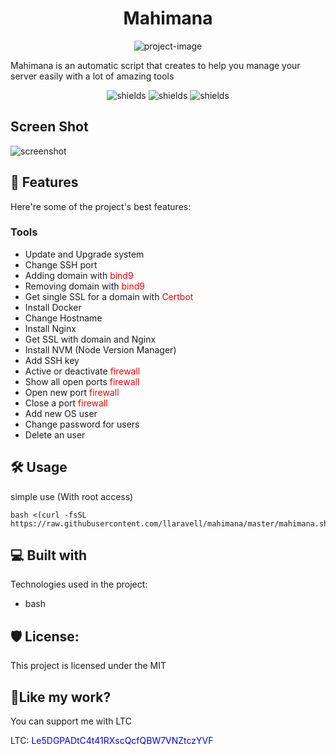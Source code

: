 <h1 align="center" id="title">Mahimana</h1>

<p align="center"><img src="https://socialify.git.ci/llaravell/mahimana/image?description=1&amp;font=Inter&amp;forks=1&amp;issues=1&amp;language=1&amp;name=1&amp;owner=1&amp;pattern=Floating%20Cogs&amp;pulls=1&amp;stargazers=1&amp;theme=Light" alt="project-image"></p>

<p id="description">Mahimana is an automatic script that creates to help you manage your server easily with a lot of amazing tools</p>

<p align="center">
  <img src="https://img.shields.io/github/license/llaravell/mahimana" alt="shields"/>
  <img src="https://img.shields.io/github/repo-size/llaravell/mahimana" alt="shields"/>
  <img src="https://img.shields.io/github/v/release/llaravell/mahimana" alt="shields"/>
</p>

<h2>Screen Shot</h2>
<img src="https://s8.uupload.ir/files/screenshot_from_2024-03-13_15-54-43_awyr.png" alt="screenshot" />
  
<h2>🧐 Features</h2>

Here're some of the project's best features:

### Tools

*   Update and Upgrade system
*   Change SSH port
*   Adding domain with <span style="color:red">bind9</span>
*   Removing domain with <span style="color:red">bind9</span>
*   Get single SSL for a domain with <span style="color:red">Certbot</span>
*   Install Docker
*   Change Hostname
*   Install Nginx
*   Get SSL with domain and Nginx
*   Install NVM (Node Version Manager)
*   Add SSH key
*   Active or deactivate <span style="color:red">firewall</span>
*   Show all open ports <span style="color:red">firewall</span>
*   Open new port <span style="color:red">firewall</span>
*   Close a port <span style="color:red">firewall</span>
*   Add new OS user
*   Change password for users
*   Delete an user

<h2>🛠️ Usage</h2>

<p>simple use (With root access)</p>

```
bash <(curl -fsSL https://raw.githubusercontent.com/llaravell/mahimana/master/mahimana.sh)
```

  
  
<h2>💻 Built with</h2>

Technologies used in the project:

*   bash

<h2>🛡️ License:</h2>

This project is licensed under the MIT

<h2>💖Like my work?</h2>

You can support me with LTC<p>LTC: <span style="color:blue;cursor:copy">Le5DGPADtC4t41RXscQcfQBW7VNZtczYVF</span></p>
